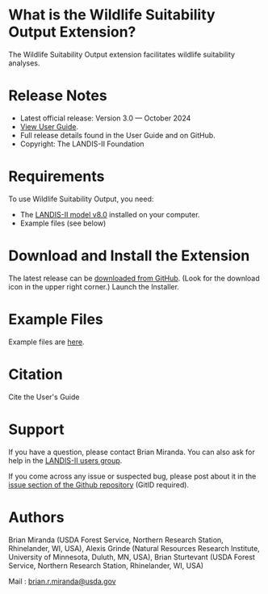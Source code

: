 # What is the Wildlife Suitability Output Extension?

The Wildlife Suitability Output extension facilitates wildlife suitability analyses.

# Release Notes

- Latest official release: Version 3.0 — October 2024
- [View User Guide](https://github.com/LANDIS-II-Foundation/Extension-Output-Wildlife-Habitat/blob/master/docs/LANDIS-II%20Wildlife%20Habitat%20Suitability%20Output%20v3%20User%20Guide.pdf).
- Full release details found in the User Guide and on GitHub.
- Copyright: The LANDIS-II Foundation

# Requirements

To use Wildlife Suitability Output, you need:

- The [LANDIS-II model v8.0](http://www.landis-ii.org/install) installed on your computer.
- Example files (see below)

# Download and Install the Extension

The latest release can be [downloaded from GitHub](https://github.com/LANDIS-II-Foundation/Extension-Output-Wildlife-Habitat/blob/master/deploy/installer/LANDIS-II-V8%20Wildlife%20Habitat%20Output%203.0-setup.exe).  (Look for the download icon in the upper right corner.)  Launch the Installer.

# Example Files

Example files are [here](https://downgit.github.io/#/home?url=https://github.com/LANDIS-II-Foundation/Extension-Output-Wildlife-Habitat/tree/master/test/Core8-Wildlife3.0).

# Citation

Cite the User's Guide

# Support

If you have a question, please contact Brian Miranda. 
You can also ask for help in the [LANDIS-II users group](http://www.landis-ii.org/users).

If you come across any issue or suspected bug, please post about it in the [issue section of the Github repository](https://github.com/LANDIS-II-Foundation/Extension-Output-Bird-Habitat/issues) (GitID required).

# Authors

Brian Miranda (USDA Forest Service, Northern Research Station, Rhinelander, WI, USA), Alexis Grinde (Natural Resources Research Institute, University of Minnesota, Duluth, MN, USA), Brian Sturtevant (USDA Forest Service, Northern Research Station, Rhinelander, WI, USA)

Mail : brian.r.miranda@usda.gov
